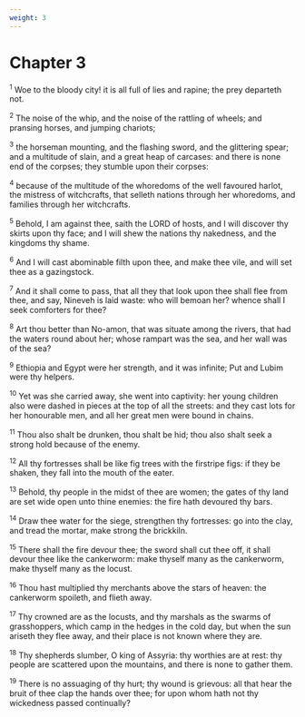 ```yaml
---
weight: 3
---
```


# Chapter 3

<sup>1</sup> Woe to the bloody city! it is all full of lies and rapine; the prey departeth not. 

<sup>2</sup> The noise of the whip, and the noise of the rattling of wheels; and pransing horses, and jumping chariots; 

<sup>3</sup> the horseman mounting, and the flashing sword, and the glittering spear; and a multitude of slain, and a great heap of carcases: and there is none end of the corpses; they stumble upon their corpses: 

<sup>4</sup> because of the multitude of the whoredoms of the well favoured harlot, the mistress of witchcrafts, that selleth nations through her whoredoms, and families through her witchcrafts. 

<sup>5</sup> Behold, I am against thee, saith the LORD of hosts, and I will discover thy skirts upon thy face; and I will shew the nations thy nakedness, and the kingdoms thy shame. 

<sup>6</sup> And I will cast abominable filth upon thee, and make thee vile, and will set thee as a gazingstock. 

<sup>7</sup> And it shall come to pass, that all they that look upon thee shall flee from thee, and say, Nineveh is laid waste: who will bemoan her? whence shall I seek comforters for thee? 

<sup>8</sup> Art thou better than No-amon, that was situate among the rivers, that had the waters round about her; whose rampart was the sea, and her wall was of the sea? 

<sup>9</sup> Ethiopia and Egypt were her strength, and it was infinite; Put and Lubim were thy helpers. 

<sup>10</sup> Yet was she carried away, she went into captivity: her young children also were dashed in pieces at the top of all the streets: and they cast lots for her honourable men, and all her great men were bound in chains. 

<sup>11</sup> Thou also shalt be drunken, thou shalt be hid; thou also shalt seek a strong hold because of the enemy. 

<sup>12</sup> All thy fortresses shall be like fig trees with the firstripe figs: if they be shaken, they fall into the mouth of the eater. 

<sup>13</sup> Behold, thy people in the midst of thee are women; the gates of thy land are set wide open unto thine enemies: the fire hath devoured thy bars. 

<sup>14</sup> Draw thee water for the siege, strengthen thy fortresses: go into the clay, and tread the mortar, make strong the brickkiln. 

<sup>15</sup> There shall the fire devour thee; the sword shall cut thee off, it shall devour thee like the cankerworm: make thyself many as the cankerworm, make thyself many as the locust. 

<sup>16</sup> Thou hast multiplied thy merchants above the stars of heaven: the cankerworm spoileth, and flieth away. 

<sup>17</sup> Thy crowned are as the locusts, and thy marshals as the swarms of grasshoppers, which camp in the hedges in the cold day, but when the sun ariseth they flee away, and their place is not known where they are. 

<sup>18</sup> Thy shepherds slumber, O king of Assyria: thy worthies are at rest: thy people are scattered upon the mountains, and there is none to gather them. 

<sup>19</sup> There is no assuaging of thy hurt; thy wound is grievous: all that hear the bruit of thee clap the hands over thee; for upon whom hath not thy wickedness passed continually? 

